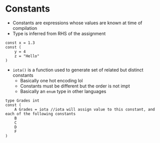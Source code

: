 # Constants

- Constants are expressions whose values are known at time of compilation
- Type is inferred from RHS of the assignment

```
const x = 1.3
const (
    y = 4
    z = "Hello"
)
```

- `iota()` is a function used to generate set of related but distinct constants
    - Basically one hot encoding lol
    - Constants must be different but the order is not impt
    - Basically an `enum` type in other languages

```
type Grades int
const (
    A Grades = iota //iota will assign value to this constant, and each of the following constants
    B
    C
    D
    F
)
```


